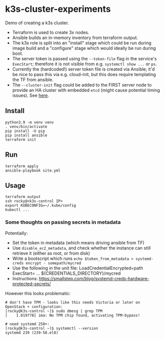 # k3s-cluster-experiments

Demo of creating a k3s cluster.

- Terraform is used to create 3x nodes.
- Ansible builds an in-memory inventory from terraform output.
- The k3s role is split into an "install" stage which could be run during image build and a "configure" stage which
  would ideally be run during boot.
- The server token is passed using the `--token-file` flag in the service's `ExecStart`; therefore it is not visible from e.g. `systemctl show ...` or `ps`.
- Currently the (hardcoded!) server token file is created via Ansible; it'd be nice to pass this via e.g. cloud-init, but this does require templating the TF from ansible.
- The `--cluster-init` flag could be added to the FIRST server node to provide an HA cluster with embedded `etcd` (might cause potential timing issues). See [here](https://docs.k3s.io/datastore/ha-embedded).

## Install

    python3.9 -m venv venv
    . venv/bin/activate
    pip install -U pip
    pip install ansible
    terraform init

## Run

    terraform apply
    ansible-playbook site.yml

## Usage

    terraform output
    ssh rocky@<k3s-control IP>
    export KUBECONFIG=~/.kube/config
    kubectl ...

### Some thoughts on passing secrets in metadata
Potentially:
- Set the token in metadata (which means driving ansible from TF)
- Use `disable_ec2_metadata`, and check whether the instance can still retrieve it (either as root, or from disk)
- Write a bootscript which runs `echo $token_from_metadata > systemd-creds encrypt - somepath/mycred`
- Use the following in the unit file:
        LoadCredentialEncrypted=path
        ExecStart= ... ${CREDENTIALS_DIRECTORY}/mycred
- Instructions: https://smallstep.com/blog/systemd-creds-hardware-protected-secrets/

However this looks problematic:

    # don't have TPM - looks like this needs Victoria or later on OpenStack + configuration:
    [rocky@k3s-control ~]$ sudo dmesg | grep TPM
    [    1.019778] ima: No TPM chip found, activating TPM-bypass!

    # need systemd 250+:
    [rocky@k3s-control ~]$ systemctl --version
    systemd 239 (239-58.el8)
